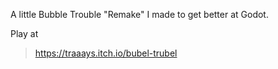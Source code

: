 A little Bubble Trouble "Remake" I made to get better at Godot.

Play at 
> https://traaays.itch.io/bubel-trubel